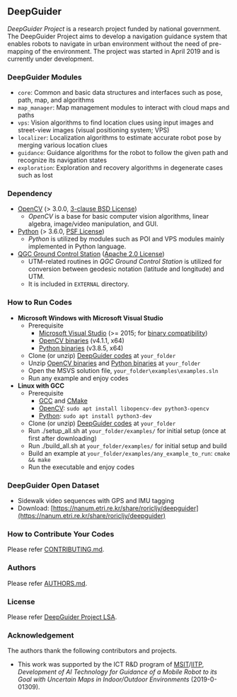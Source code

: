 ## DeepGuider
_DeepGuider Project_ is a research project funded by national government. The DeepGuider Project aims to develop a navigation guidance system that enables robots to navigate in urban environment
without the need of pre-mapping of the environment. The project was started in April 2019 and is currently under development.

### DeepGuider Modules
* `core`: Common and basic data structures and interfaces such as pose, path, map, and algorithms
* `map_manager`: Map management modules to interact with cloud maps and paths
* `vps`: Vision algorithms to find location clues using input images and street-view images (visual positioning system; VPS)
* `localizer`: Localization algorithms to estimate accurate robot pose by merging various location clues
* `guidance`: Guidance algorithms for the robot to follow the given path and recognize its navigation states
* `exploration`: Exploration and recovery algorithms in degenerate cases such as lost

### Dependency
* [OpenCV](http://opencv.org/) (> 3.0.0, [3-clause BSD License](https://opencv.org/license/))
  * _OpenCV_ is a base for basic computer vision algorithms, linear algebra, image/video manipulation, and GUI.
* [Python](http://python.org/) (> 3.6.0, [PSF License](https://docs.python.org/3/license.html))
  * _Python_ is utilized by modules such as POI and VPS modules mainly implemented in Python language.
* [QGC Ground Control Station](https://github.com/mavlink/qgroundcontrol) ([Apache 2.0 License](https://github.com/mavlink/qgroundcontrol/blob/master/COPYING.md))
  * UTM-related routines in _QGC Ground Control Station_ is utilized for conversion between geodesic notation (latitude and longitude) and UTM.
  * It is included in `EXTERNAL` directory.

### How to Run Codes
* **Microsoft Windows with Microsoft Visual Studio**
  * Prerequisite
    * [Microsoft Visual Studio](https://visualstudio.microsoft.com/) (>= 2015; for [binary compatibility](https://docs.microsoft.com/ko-kr/cpp/porting/binary-compat-2015-2017))
    * [OpenCV binaries](https://github.com/sunglok/3dv_tutorial/releases/download/misc/OpenCV_v4.1.1_MSVS2017_x64.zip) (v4.1.1, x64)
    * [Python binaries](https://github.com/deepguider/DeepGuider/releases/download/misc/Python_v3.8.5_MSVS2019_x64.zip) (v3.8.5, x64)
  * Clone (or unzip) [DeepGuider codes](https://github.com/deepguider/RoadGPS/archive/master.zip) at `your_folder`
  * Unzip [OpenCV binaries](https://github.com/sunglok/3dv_tutorial/releases/download/misc/OpenCV_v4.1.1_MSVS2017_x64.zip) and [Python binaries](https://github.com/deepguider/DeepGuider/releases/download/misc/Python_v3.8.5_MSVS2019_x64.zip) at `your_folder`
  * Open the MSVS solution file, `your_folder\examples\examples.sln`
  * Run any example and enjoy codes
* **Linux with GCC**
  * Prerequisite
    * [GCC](https://gcc.gnu.org/) and [CMake](https://cmake.org/)
    * [OpenCV](http://opencv.org/): `sudo apt install libopencv-dev python3-opencv`
    * [Python](http://python.org/): `sudo apt install python3-dev`
  * Clone (or unzip) [DeepGuider codes](https://github.com/deepguider/RoadGPS/archive/master.zip) at `your_folder`
  * Run ./setup_all.sh at `your_folder/examples/` for initial setup (once at first after downloading)
  * Run ./build_all.sh at `your_folder/examples/` for initial setup and build
  * Build an example at `your_folder/examples/any_example_to_run`: `cmake && make`
  * Run the executable and enjoy codes

### DeepGuider Open Dataset
* Sidewalk video sequences with GPS and IMU tagging
* Download: [https://nanum.etri.re.kr/share/roricljy/deepguider](https://nanum.etri.re.kr/share/roricljy/deepguider)

### How to Contribute Your Codes
Please refer [CONTRIBUTING.md](CONTRIBUTING.md).

### Authors
Please refer [AUTHORS.md](AUTHORS.md).

### License
Please refer [DeepGuider Project LSA](LICENSE.md).

### Acknowledgement
The authors thank the following contributors and projects.

* This work was supported by the ICT R&D program of [MSIT](https://msit.go.kr/)/[IITP](https://www.iitp.kr/), *Development of AI Technology for Guidance of a Mobile Robot to its Goal with Uncertain Maps in Indoor/Outdoor Environments* (2019-0-01309).
